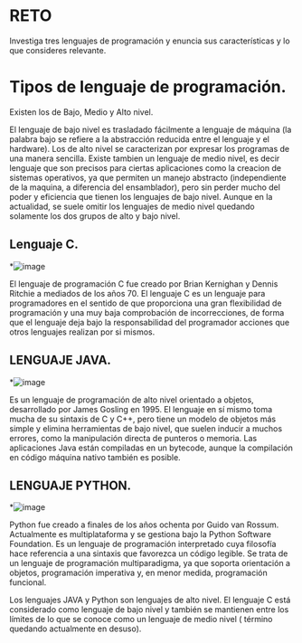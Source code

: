 # RETO
Investiga tres lenguajes de programación y enuncia sus características y lo que consideres relevante.

# Tipos de lenguaje de programación.
Existen los de Bajo, Medio y Alto nivel.

El lenguaje de bajo nivel es trasladado fácilmente a lenguaje de máquina (la palabra bajo se refiere a la abstracción reducida entre el lenguaje y el hardware). Los de alto nivel se caracterizan por expresar los programas de una manera sencilla.
Existe tambien un lenguaje de medio nivel, es decir lenguaje que son precisos para ciertas aplicaciones como la creacion de sistemas operativos, ya que permiten un manejo abstracto (independiente de la maquina, a diferencia del ensamblador), pero sin perder mucho del poder y eficiencia que tienen los lenguajes de bajo nivel. Aunque en la actualidad, se suele omitir los lenguajes de medio nivel quedando solamente los dos grupos de alto y bajo nivel.

## Lenguaje C. 

*![image](https://user-images.githubusercontent.com/103280092/162498177-e862d114-a94a-4a01-a596-642d50e5627c.png)

El lenguaje de programación C fue creado por Brian Kernighan y Dennis Ritchie a mediados de los años 70. El lenguaje C es un lenguaje para programadores en el sentido de que proporciona una gran flexibilidad de programación y una muy baja comprobación de incorrecciones, de forma que el lenguaje deja bajo la responsabilidad del programador acciones que otros lenguajes realizan por si mismos.

## LENGUAJE JAVA.

*![image](https://user-images.githubusercontent.com/103280092/162507387-a46951c5-2096-4fa5-99a5-47ca572f3706.png)

Es un lenguaje de programación de alto nivel orientado a objetos, desarrollado por James Gosling en 1995. El lenguaje en sí mismo toma mucha de su sintaxis de C y C++, pero tiene un modelo de objetos más simple y elimina herramientas de bajo nivel, que suelen inducir a muchos errores, como la manipulación directa de punteros o memoria. Las aplicaciones Java están compiladas en un bytecode, aunque la compilación en código máquina nativo también es posible.

## LENGUAJE PYTHON.

*![image](https://user-images.githubusercontent.com/103280092/162508060-fffef507-c2ef-4755-b305-58a551d825e2.png)

Python fue creado a finales de los años ochenta por Guido van Rossum. Actualmente es multiplataforma y se gestiona bajo la Python Software Foundation. Es un lenguaje de programación interpretado cuya filosofía hace referencia a una sintaxis que favorezca un código legible. Se trata de un lenguaje de programación multiparadigma, ya que soporta orientación a objetos, programación imperativa y, en menor medida, programación funcional.

Los lenguajes JAVA y Python son lenguajes de alto nivel. El lenguaje C está considerado como lenguaje de bajo nivel y también se mantienen entre los límites de lo que se conoce como un lenguaje de medio nivel ( término quedando actualmente en desuso).
